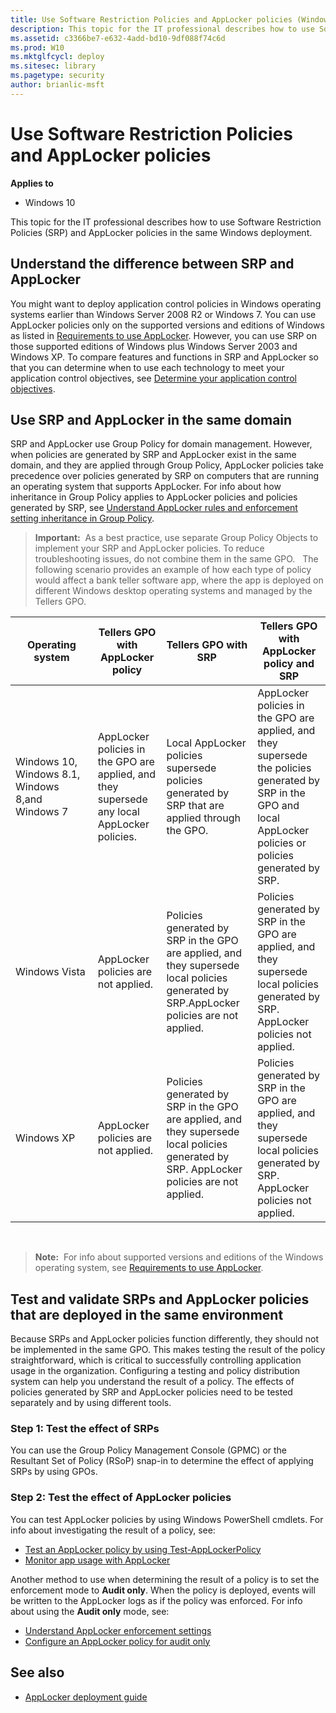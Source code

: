 ```yaml
---
title: Use Software Restriction Policies and AppLocker policies (Windows 10)
description: This topic for the IT professional describes how to use Software Restriction Policies (SRP) and AppLocker policies in the same Windows deployment.
ms.assetid: c3366be7-e632-4add-bd10-9df088f74c6d
ms.prod: W10
ms.mktglfcycl: deploy
ms.sitesec: library
ms.pagetype: security
author: brianlic-msft
---
```


# Use Software Restriction Policies and AppLocker policies

**Applies to**
-   Windows 10

This topic for the IT professional describes how to use Software Restriction Policies (SRP) and AppLocker policies in the same Windows deployment.

## Understand the difference between SRP and AppLocker

You might want to deploy application control policies in Windows operating systems earlier than Windows Server 2008 R2 or Windows 7. You can use AppLocker policies only on the supported versions and editions of Windows as listed in [Requirements to use AppLocker](requirements-to-use-applocker.md). However, you can use SRP on those supported editions of Windows plus Windows Server 2003 and Windows XP. To compare features and functions in SRP and AppLocker so that you can determine when to use each technology to meet your application control objectives, see [Determine your application control objectives](determine-your-application-control-objectives.md).

## Use SRP and AppLocker in the same domain

SRP and AppLocker use Group Policy for domain management. However, when policies are generated by SRP and AppLocker exist in the same domain, and they are applied through Group Policy, AppLocker policies take precedence over policies generated by SRP on computers that are running an operating system that supports AppLocker. For info about how inheritance in Group Policy applies to AppLocker policies and policies generated by SRP, see [Understand AppLocker rules and enforcement setting inheritance in Group Policy](understand-applocker-rules-and-enforcement-setting-inheritance-in-group-policy.md).

>**Important:**  As a best practice, use separate Group Policy Objects to implement your SRP and AppLocker policies. To reduce troubleshooting issues, do not combine them in the same GPO.
 
The following scenario provides an example of how each type of policy would affect a bank teller software app, where the app is deployed on different Windows desktop operating systems and managed by the Tellers GPO.

| Operating system | Tellers GPO with AppLocker policy | Tellers GPO with SRP | Tellers GPO with AppLocker policy and SRP |
| - | - | - | - |
| Windows 10, Windows 8.1, Windows 8,and Windows 7 | AppLocker policies in the GPO are applied, and they supersede any local AppLocker policies.| Local AppLocker policies supersede policies generated by SRP that are applied through the GPO. | AppLocker policies in the GPO are applied, and they supersede the policies generated by SRP in the GPO and local AppLocker policies or policies generated by SRP.| 
| Windows Vista| AppLocker policies are not applied.| Policies generated by SRP in the GPO are applied, and they supersede local policies generated by SRP.AppLocker policies are not applied.| Policies generated by SRP in the GPO are applied, and they supersede local policies generated by SRP. AppLocker policies not applied.| 
| Windows XP| AppLocker policies are not applied.| Policies generated by SRP in the GPO are applied, and they supersede local policies generated by SRP. AppLocker policies are not applied.| Policies generated by SRP in the GPO are applied, and they supersede local policies generated by SRP. AppLocker policies not applied.| 
 
>**Note:**  For info about supported versions and editions of the Windows operating system, see [Requirements to use AppLocker](requirements-to-use-applocker.md).
 
## Test and validate SRPs and AppLocker policies that are deployed in the same environment

Because SRPs and AppLocker policies function differently, they should not be implemented in the same GPO. This makes testing the result of the policy straightforward, which is critical to successfully controlling application usage in the organization. Configuring a testing and policy distribution system can help you understand the result of a policy. The effects of policies generated by SRP and AppLocker policies need to be tested separately and by using different tools.

### Step 1: Test the effect of SRPs

You can use the Group Policy Management Console (GPMC) or the Resultant Set of Policy (RSoP) snap-in to determine the effect of applying SRPs by using GPOs.

### Step 2: Test the effect of AppLocker policies

You can test AppLocker policies by using Windows PowerShell cmdlets. For info about investigating the result of a policy, see:

-   [Test an AppLocker policy by using Test-AppLockerPolicy](test-an-applocker-policy-by-using-test-applockerpolicy.md)
-   [Monitor app usage with AppLocker](monitor-application-usage-with-applocker.md)

Another method to use when determining the result of a policy is to set the enforcement mode to **Audit only**. When the policy is deployed, events will be written to the AppLocker logs as if the policy was enforced. For info about using the **Audit only** mode, see:

- [Understand AppLocker enforcement settings](understand-applocker-enforcement-settings.md)
- [Configure an AppLocker policy for audit only](configure-an-applocker-policy-for-audit-only.md)

## See also

- [AppLocker deployment guide](applocker-policies-deployment-guide.md)
